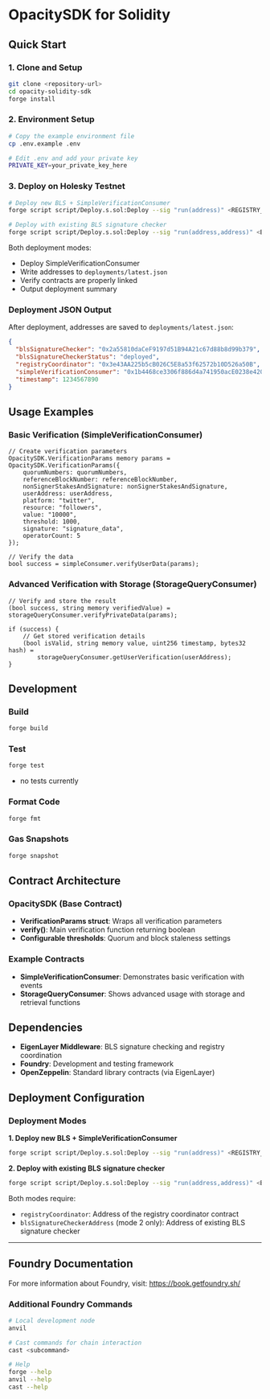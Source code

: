 # OpacitySDK for Solidity
## Quick Start

### 1. Clone and Setup

```bash
git clone <repository-url>
cd opacity-solidity-sdk
forge install
```

### 2. Environment Setup

```bash
# Copy the example environment file
cp .env.example .env

# Edit .env and add your private key
PRIVATE_KEY=your_private_key_here
```

### 3. Deploy on Holesky Testnet

```bash
# Deploy new BLS + SimpleVerificationConsumer
forge script script/Deploy.s.sol:Deploy --sig "run(address)" <REGISTRY_COORDINATOR> --rpc-url holesky --broadcast

# Deploy with existing BLS signature checker
forge script script/Deploy.s.sol:Deploy --sig "run(address,address)" <BLS_ADDRESS> <REGISTRY_COORDINATOR> --rpc-url holesky --broadcast
```

Both deployment modes:
- Deploy SimpleVerificationConsumer
- Write addresses to `deployments/latest.json`
- Verify contracts are properly linked
- Output deployment summary

### Deployment JSON Output

After deployment, addresses are saved to `deployments/latest.json`:

```json
{
  "blsSignatureChecker": "0x2a55810daCeF9197d51B94A21c67d88b8d99b379",
  "blsSignatureCheckerStatus": "deployed",
  "registryCoordinator": "0x3e43AA225b5cB026C5E8a53f62572b10D526a50B",
  "simpleVerificationConsumer": "0x1b4468ce3306f886d4a741950acE0238e4204cdb",
  "timestamp": 1234567890
}
```

## Usage Examples

### Basic Verification (SimpleVerificationConsumer)

```solidity
// Create verification parameters
OpacitySDK.VerificationParams memory params = OpacitySDK.VerificationParams({
    quorumNumbers: quorumNumbers,
    referenceBlockNumber: referenceBlockNumber,
    nonSignerStakesAndSignature: nonSignerStakesAndSignature,
    userAddress: userAddress,
    platform: "twitter",
    resource: "followers",
    value: "10000",
    threshold: 1000,
    signature: "signature_data",
    operatorCount: 5
});

// Verify the data
bool success = simpleConsumer.verifyUserData(params);
```

### Advanced Verification with Storage (StorageQueryConsumer)

```solidity
// Verify and store the result
(bool success, string memory verifiedValue) = storageQueryConsumer.verifyPrivateData(params);

if (success) {
    // Get stored verification details
    (bool isValid, string memory value, uint256 timestamp, bytes32 hash) = 
        storageQueryConsumer.getUserVerification(userAddress);
}
```

## Development

### Build

```bash
forge build
```

### Test

```bash
forge test
```
- no tests currently

### Format Code

```bash
forge fmt
```

### Gas Snapshots

```bash
forge snapshot
```

## Contract Architecture

### OpacitySDK (Base Contract)
- **VerificationParams struct**: Wraps all verification parameters
- **verify()**: Main verification function returning boolean
- **Configurable thresholds**: Quorum and block staleness settings

### Example Contracts
- **SimpleVerificationConsumer**: Demonstrates basic verification with events
- **StorageQueryConsumer**: Shows advanced usage with storage and retrieval functions

## Dependencies

- **EigenLayer Middleware**: BLS signature checking and registry coordination
- **Foundry**: Development and testing framework
- **OpenZeppelin**: Standard library contracts (via EigenLayer)

## Deployment Configuration

### Deployment Modes

**1. Deploy new BLS + SimpleVerificationConsumer**
```bash
forge script script/Deploy.s.sol:Deploy --sig "run(address)" <REGISTRY_COORDINATOR> --rpc-url holesky --broadcast
```

**2. Deploy with existing BLS signature checker**
```bash
forge script script/Deploy.s.sol:Deploy --sig "run(address,address)" <BLS_ADDRESS> <REGISTRY_COORDINATOR> --rpc-url holesky --broadcast
```

Both modes require:
- `registryCoordinator`: Address of the registry coordinator contract
- `blsSignatureCheckerAddress` (mode 2 only): Address of existing BLS signature checker

---

## Foundry Documentation

For more information about Foundry, visit: https://book.getfoundry.sh/

### Additional Foundry Commands

```bash
# Local development node
anvil

# Cast commands for chain interaction
cast <subcommand>

# Help
forge --help
anvil --help
cast --help
```